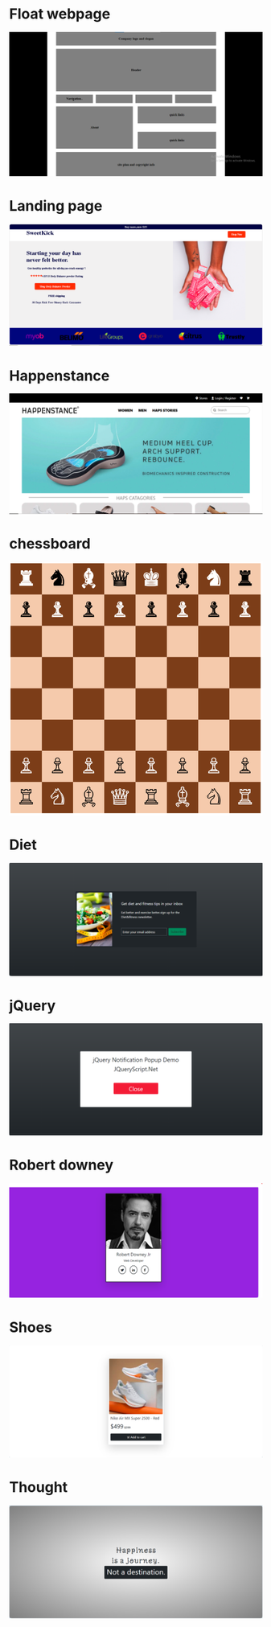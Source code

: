 <h1>Float webpage</h1>
<img src="float webpage.png"/>
<h1>Landing page</h1>
<img src="landing .png"/>
<h1>Happenstance</h1>
<img src="happenstance.png"/>
<h1>chessboard</h1>
<img src="chessboard.png"/>
<h1>Diet</h1>
<img src="diet.png"/>
<h1>jQuery</h1>
<img src="jquery.png"/>
<h1>Robert downey</h1>
<img src="robe downey.png"/>
<h1>Shoes</h1>
<img src="shoes.png"/>
<h1>Thought</h1>
<img src="thought.png"/>
